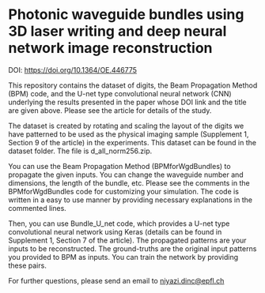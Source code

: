 # Photonic waveguide bundles using 3D laser writing and deep neural network image reconstruction
DOI: https://doi.org/10.1364/OE.446775

This repository contains the dataset of digits, the Beam Propagation Method (BPM) code, and the U-net type convolutional neural network (CNN) underlying the results presented in
the paper whose DOI link and the title are given above. Please see the article for details of the study.

The dataset is created by rotating and scaling the layout of the digits we have patterned to be used as the physical imaging sample
(Supplement 1, Section 9 of the article) in the experiments. This dataset can be found in the dataset folder. The file is d_all_norm256.zip.

You can use the Beam Propagation Method (BPMforWgdBundles) to propagate the given inputs. You can change the waveguide number and dimensions, the length of the bundle, etc. 
Please see the comments in the BPMforWgdBundles code for customizing your simulation. The code is written in a easy to use manner by providing necessary explanations
in the commented lines.

Then, you can use Bundle_U_net code, which provides a U-net type convolutional neural network using Keras (details can be found in Supplement 1, Section 7 of the article).
The propagated patterns are your inputs to be reconstructed. The ground-truths are the original input patterns you provided to BPM as inputs. You can train the network by providing these pairs.

For further questions, please send an email to niyazi.dinc@epfl.ch

